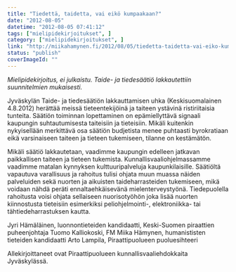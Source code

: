 ```yaml
---
title: "Tiedettä, taidetta, vai eikö kumpaakaan?"
date: "2012-08-05"
datetime: "2012-08-05 07:41:12"
tags: ["mielipidekirjoitukset", ]
category: ["mielipidekirjoitukset", ]
link: "http://miikahamynen.fi/2012/08/05/tiedetta-taidetta-vai-eiko-kumpaakaan/"
status: "publish"
coverImageId: ""
---
```


_Mielipidekirjoitus, ei julkaistu. Taide- ja tiedesäätiö lakkautettiin suunnitelmien mukaisesti._

Jyväskylän Taide- ja tiedesäätiön lakkauttamisen uhka (Keskisuomalainen 4.8.2012) herättää meissä tieteentekijöinä ja taiteen ystävinä ristiriitaisia tunteita. Säätiön toiminnan lopettaminen on epämiellyttävä signaali kaupungin suhtautumisesta taiteisiin ja tieteisiin. Mikäli kuitenkin nykyisellään merkittävä osa säätiön budjetista menee puhtaasti byrokratiaan eikä varsinaiseen taiteen ja tieteen tukemiseen, tilanne on kestämätön.

Mikäli säätiö lakkautetaan, vaadimme kaupungin edelleen jatkavan paikkallisen taiteen ja tieteen tukemista. Kunnallisvaaliohjelmassamme vaadimme matalan kynnyksen kulttuuripalveluja kaupunkilaisille. Säätiöltä vapautuva varallisuus ja rahoitus tulisi ohjata muun muassa näiden palveluiden sekä nuorten ja aikuisten taideharrasteiden tukemiseen, mikä voidaan nähdä peräti ennaltaehkäisevänä mielenterveystyönä. Tiedepuolella rahoitusta voisi ohjata sellaiseen nuorisotyöhön joka lisää nuorten kiinnostusta tieteisiin esimerkiksi peliohjelmointi-, elektroniikka- tai tähtiedeharrastuksen kautta.

Jyri Hämäläinen, luonnontieteiden kandidaatti, Keski-Suomen piraattien puheenjohtaja Tuomo Kalliokoski, FM Miika Hämynen, humanististen tieteiden kandidaatti Arto Lampila, Piraattipuolueen puoluesihteeri

Allekirjoittaneet ovat Piraattipuolueen kunnallisvaaliehdokkaita Jyväskylässä.
